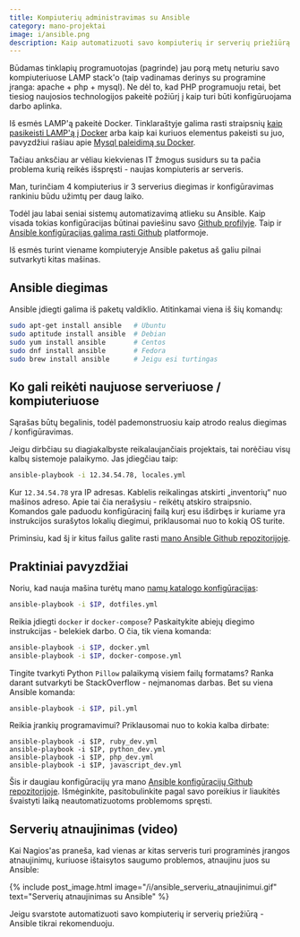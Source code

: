```yaml
---
title: Kompiuterių administravimas su Ansible
category: mano-projektai
image: i/ansible.png
description: Kaip automatizuoti savo kompiuterių ir serverių priežiūrą nesunkiai su Ansible. Su daugybe Ansible panaudojimo pavyzdžių.
---
```


Būdamas tinklapių programuotojas (pagrinde) jau porą metų neturiu savo kompiuteriuose LAMP stack'o (taip vadinamas derinys su programine įranga: apache + php + mysql). Ne dėl to, kad PHP programuoju retai, bet tiesiog naujosios technologijos pakeitė požiūrį į kaip turi būti konfigūruojama darbo aplinka.

Iš esmės LAMP'ą pakeitė Docker. Tinklaraštyje galima rasti straipsnių [kaip pasikeisti LAMP'ą į Docker](/docker/kas-yra-docker) arba kaip kai kuriuos elementus pakeisti su juo, pavyzdžiui rašiau apie [Mysql paleidimą su Docker](/docker/praktinis-docker-panaudojimas-su-mysql).

Tačiau anksčiau ar vėliau kiekvienas IT žmogus susidurs su ta pačia problema kurią reikės išspręsti - naujas kompiuteris ar serveris.

Man, turinčiam 4 kompiuterius ir 3 serverius diegimas ir konfigūravimas rankiniu būdu užimtų per daug laiko.

Todėl jau labai seniai sistemų automatizavimą atlieku su Ansible. Kaip visada tokias konfigūracijas būtinai paviešinu savo [Github profilyje](https://github.com/ReekenX/). Taip ir [Ansible konfigūracijas galima rasti Github](https://github.com/ReekenX/ansible-playbooks) platformoje.

Iš esmės turint viename kompiuteryje Ansible paketus aš galiu pilnai sutvarkyti kitas mašinas.

## Ansible diegimas

Ansible įdiegti galima iš paketų valdiklio. Atitinkamai viena iš šių komandų:

```bash
sudo apt-get install ansible   # Ubuntu
sudo aptitude install ansible  # Debian
sudo yum install ansible       # Centos
sudo dnf install ansible       # Fedora
sudo brew install ansible      # Jeigu esi turtingas
```

## Ko gali reikėti naujuose serveriuose / kompiuteriuose

Sąrašas būtų begalinis, todėl pademonstruosiu kaip atrodo realus diegimas / konfigūravimas.

Jeigu dirbčiau su diagiakalbyste reikalaujančiais projektais, tai norėčiau visų kalbų sistemoje palaikymo. Jas įdiegčiau taip:

```bash
ansible-playbook -i 12.34.54.78, locales.yml
```

Kur `12.34.54.78` yra IP adresas. Kablelis reikalingas atskirti „inventorių“ nuo mašinos adreso. Apie tai čia nerašysiu - reikėtų atskiro straipsnio. Komandos gale paduodu konfigūracinį failą kurį esu išdirbęs ir kuriame yra instrukcijos surašytos lokalių diegimui, priklausomai nuo to kokią OS turite.

Priminsiu, kad šį ir kitus failus galite rasti [mano Ansible Github repozitorijoje](https://github.com/ReekenX/ansible-playbooks).

## Praktiniai pavyzdžiai

Noriu, kad nauja mašina turėtų mano [namų katalogo konfigūracijas](https://github.com/ReekenX/dotfiles/):

```bash
ansible-playbook -i $IP, dotfiles.yml
```

Reikia įdiegti `docker` ir `docker-compose`? Paskaitykite abiejų diegimo instrukcijas - belekiek darbo. O čia, tik viena komanda:

```bash
ansible-playbook -i $IP, docker.yml
ansible-playbook -i $IP, docker-compose.yml
```

Tingite tvarkyti Python `Pillow` palaikymą visiem failų formatams? Ranka darant sutvarkyti be StackOverflow - neįmanomas darbas. Bet su viena Ansible komanda:

```bash
ansible-playbook -i $IP, pil.yml
```

Reikia įrankių programavimui? Priklausomai nuo to kokia kalba dirbate:

```
ansible-playbook -i $IP, ruby_dev.yml
ansible-playbook -i $IP, python_dev.yml
ansible-playbook -i $IP, php_dev.yml
ansible-playbook -i $IP, javascript_dev.yml
```

Šis ir daugiau konfigūracijų yra mano [Ansible konfigūracijų Github repozitorijoje](https://github.com/ReekenX/ansible-playbooks). Išmėginkite, pasitobulinkite pagal savo poreikius ir liaukitės švaistyti laiką neautomatizuotoms problemoms spręsti.

## Serverių atnaujinimas (video)

Kai Nagios'as praneša, kad vienas ar kitas serveris turi programinės įrangos atnaujinimų, kuriuose ištaisytos saugumo problemos, atnaujinu juos su Ansible:

{% include post_image.html image="/i/ansible_serveriu_atnaujinimui.gif" text="Serverių atnaujinimas su Ansible" %}

Jeigu svarstote automatizuoti savo kompiuterių ir serverių priežiūrą - Ansible tikrai rekomenduoju.
